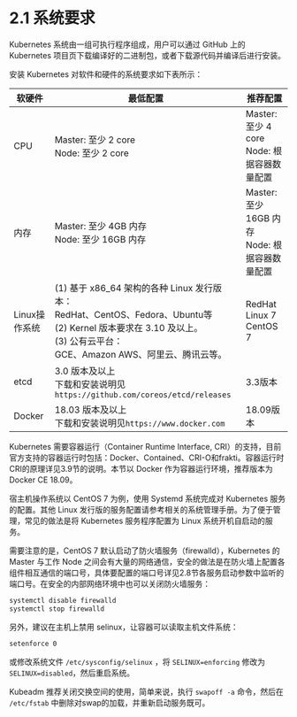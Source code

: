 # 2.1 系统要求

Kubernetes 系统由一组可执行程序组成，用户可以通过 GitHub 上的 Kubernetes 项目页下载编译好的二进制包，或者下载源代码并编译后进行安装。

安装 Kubernetes 对软件和硬件的系统要求如下表所示：

软硬件 | 最低配置 | 推荐配置 
--- | --- | ---
CPU | Master: 至少 2 core<br>Node: 至少 2 core | Master: 至少 4 core<br>Node: 根据容器数量配置
内存 | Master: 至少 4GB 内存<br>Node: 至少 16GB 内存 | Master: 至少 16GB 内存<br>Node: 根据容器数量配置
Linux操作系统 | (1) 基于 x86\_64 架构的各种 Linux 发行版本：<br>RedHat、CentOS、Fedora、Ubuntu等<br>(2) Kernel 版本要求在 3.10 及以上。<br>(3) 公有云平台：<br>GCE、Amazon AWS、阿里云、腾讯云等。| RedHat Linux 7<br>CentOS 7
etcd | 3.0 版本及以上<br>下载和安装说明见 `https://github.com/coreos/etcd/releases` | 3.3版本 
Docker | 18.03 版本及以上<br>下载和安装说明见`https://www.docker.com` | 18.09版本

Kubernetes 需要容器运行（Container Runtime Interface, CRI）的支持，目前官方支持的容器运行时包括：Docker、Contained、CRI-O和frakti。容器运行时CRI的原理详见3.9节的说明。本节以 Docker 作为容器运行环境，推荐版本为 Docker CE 18.09。

宿主机操作系统以 CentOS 7 为例，使用 Systemd 系统完成对 Kubernetes 服务的配置。其他 Linux 发行版的服务配置请参考相关的系统管理手册。为了便于管理，常见的做法是将 Kubernetes 服务程序配置为 Linux 系统开机自启动的服务。

需要注意的是，CentOS 7 默认启动了防火墙服务（firewalld），Kubernetes 的 Master 与工作 Node 之间会有大量的网络通信，安全的做法是在防火墙上配置各组件相互通信的端口号，具体要配置的端口号详见2.8节各服务启动参数中监听的端口号。在安全的内部网络环境中也可以关闭防火墙服务：

```bash
systemctl disable firewalld
systemctl stop firewalld
```

另外，建议在主机上禁用 selinux，让容器可以读取主机文件系统：

```bash
setenforce 0
```

或修改系统文件 `/etc/sysconfig/selinux` ，将 `SELINUX=enforcing` 修改为 `SELINUX=disabled`，然后重启系统。

Kubeadm 推荐关闭交换空间的使用，简单来说，执行 `swapoff -a` 命令，然后在 `/etc/fstab` 中删除对swap的加载，并重新启动服务既可。
